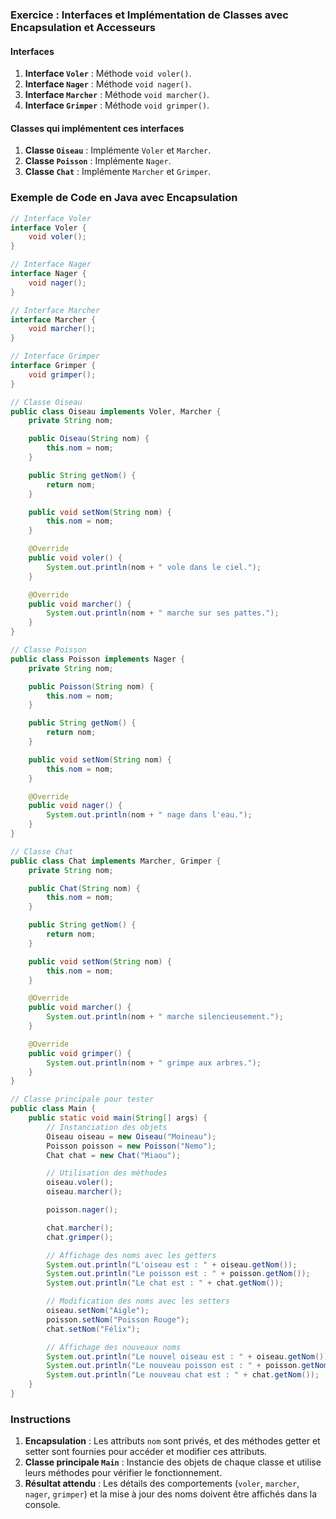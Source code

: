 ### Exercice : Interfaces et Implémentation de Classes avec Encapsulation et Accesseurs

#### Interfaces
1. **Interface `Voler`** : Méthode `void voler()`.
2. **Interface `Nager`** : Méthode `void nager()`.
3. **Interface `Marcher`** : Méthode `void marcher()`.
4. **Interface `Grimper`** : Méthode `void grimper()`.

#### Classes qui implémentent ces interfaces
1. **Classe `Oiseau`** : Implémente `Voler` et `Marcher`.
2. **Classe `Poisson`** : Implémente `Nager`.
3. **Classe `Chat`** : Implémente `Marcher` et `Grimper`.

### Exemple de Code en Java avec Encapsulation

```java
// Interface Voler
interface Voler {
    void voler();
}

// Interface Nager
interface Nager {
    void nager();
}

// Interface Marcher
interface Marcher {
    void marcher();
}

// Interface Grimper
interface Grimper {
    void grimper();
}

// Classe Oiseau
public class Oiseau implements Voler, Marcher {
    private String nom;

    public Oiseau(String nom) {
        this.nom = nom;
    }

    public String getNom() {
        return nom;
    }

    public void setNom(String nom) {
        this.nom = nom;
    }

    @Override
    public void voler() {
        System.out.println(nom + " vole dans le ciel.");
    }

    @Override
    public void marcher() {
        System.out.println(nom + " marche sur ses pattes.");
    }
}

// Classe Poisson
public class Poisson implements Nager {
    private String nom;

    public Poisson(String nom) {
        this.nom = nom;
    }

    public String getNom() {
        return nom;
    }

    public void setNom(String nom) {
        this.nom = nom;
    }

    @Override
    public void nager() {
        System.out.println(nom + " nage dans l'eau.");
    }
}

// Classe Chat
public class Chat implements Marcher, Grimper {
    private String nom;

    public Chat(String nom) {
        this.nom = nom;
    }

    public String getNom() {
        return nom;
    }

    public void setNom(String nom) {
        this.nom = nom;
    }

    @Override
    public void marcher() {
        System.out.println(nom + " marche silencieusement.");
    }

    @Override
    public void grimper() {
        System.out.println(nom + " grimpe aux arbres.");
    }
}

// Classe principale pour tester
public class Main {
    public static void main(String[] args) {
        // Instanciation des objets
        Oiseau oiseau = new Oiseau("Moineau");
        Poisson poisson = new Poisson("Nemo");
        Chat chat = new Chat("Miaou");

        // Utilisation des méthodes
        oiseau.voler();
        oiseau.marcher();

        poisson.nager();

        chat.marcher();
        chat.grimper();

        // Affichage des noms avec les getters
        System.out.println("L'oiseau est : " + oiseau.getNom());
        System.out.println("Le poisson est : " + poisson.getNom());
        System.out.println("Le chat est : " + chat.getNom());

        // Modification des noms avec les setters
        oiseau.setNom("Aigle");
        poisson.setNom("Poisson Rouge");
        chat.setNom("Félix");

        // Affichage des nouveaux noms
        System.out.println("Le nouvel oiseau est : " + oiseau.getNom());
        System.out.println("Le nouveau poisson est : " + poisson.getNom());
        System.out.println("Le nouveau chat est : " + chat.getNom());
    }
}
```

### Instructions
1. **Encapsulation** : Les attributs `nom` sont privés, et des méthodes getter et setter sont fournies pour accéder et modifier ces attributs.
2. **Classe principale `Main`** : Instancie des objets de chaque classe et utilise leurs méthodes pour vérifier le fonctionnement.
3. **Résultat attendu** : Les détails des comportements (`voler`, `marcher`, `nager`, `grimper`) et la mise à jour des noms doivent être affichés dans la console.
